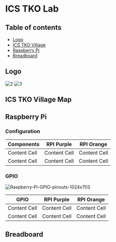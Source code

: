 # ICS TKO Lab

## Table of contents
 * [Logo](#Logo)
 * [ICS TKO Village](#ICSTKOVillageMap)
 * [Raspberry Pi](#RaspberryPi)
 * [Breadboard](#Breadboard)

## Logo

![2](https://github.com/0x4a756a75/ics-security/assets/96379191/a73eb905-9d5a-41fe-9f7f-78eb0284d09d)
![3](https://github.com/0x4a756a75/ics-security/assets/96379191/84354cc4-c53b-4142-b3aa-c5c5e9e05f77)

## ICS TKO Village Map

## Raspberry Pi

### Configuration

| Components  | RPI Purple | RPI Orange |
| ------------- | ------------- | ------------- |
| Content Cell  | Content Cell  | Content Cell  |
| Content Cell  | Content Cell  | Content Cell  |

### GPIO

![Raspberry-Pi-GPIO-pinouts-1024x703](https://github.com/0x4a756a75/ics-security/assets/96379191/991123bf-4c29-4009-8d4d-31b34fa13233)

| GPIO  | RPI Purple | RPI Orange |
| ------------- | ------------- | ------------- |
| Content Cell  | Content Cell  | Content Cell  |
| Content Cell  | Content Cell  | Content Cell  |


## Breadboard
